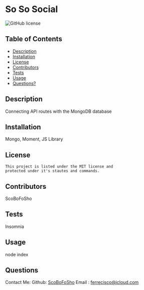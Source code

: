 
# So So Social
![GitHub license](https://img.shields.io/badge/license-MIT-blue.svg) 



## Table of Contents
- [Description](#description)
- [Installation](#installation)
- [License](#license)
- [Contributors](#contributors)
- [Tests](#tests)
- [Usage](#usage)
- [Questions?](#questions)


## Description
Connecting API routes with the MongoDB database


## Installation
Mongo, Moment, JS Library


## License

    This project is listed under the MIT license and 
    protected under it's stautes and commands.

    


## Contributors
ScoBoFoSho

## Tests
Insomnia


## Usage
node index


## Questions

Contact Me:
Github: [ScoBoFoSho](https://github.com/ScoBoFoSho) 
Email : [ferrecisco@icloud.com](ferrecisco@icloud.com)

